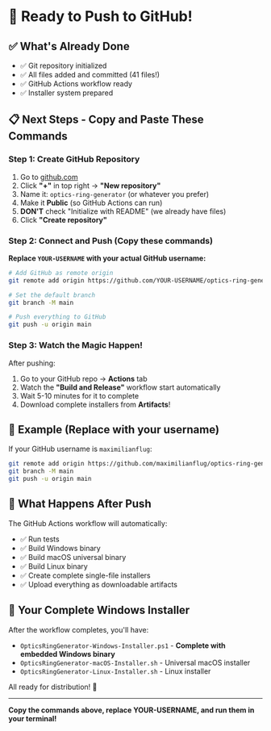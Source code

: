 # 🚀 Ready to Push to GitHub!

## ✅ What's Already Done
- ✅ Git repository initialized
- ✅ All files added and committed (41 files!)
- ✅ GitHub Actions workflow ready
- ✅ Installer system prepared

## 📋 Next Steps - Copy and Paste These Commands

### Step 1: Create GitHub Repository
1. Go to [github.com](https://github.com)
2. Click **"+"** in top right → **"New repository"**
3. Name it: `optics-ring-generator` (or whatever you prefer)
4. Make it **Public** (so GitHub Actions can run)
5. **DON'T** check "Initialize with README" (we already have files)
6. Click **"Create repository"**

### Step 2: Connect and Push (Copy these commands)

**Replace `YOUR-USERNAME` with your actual GitHub username:**

```bash
# Add GitHub as remote origin
git remote add origin https://github.com/YOUR-USERNAME/optics-ring-generator.git

# Set the default branch
git branch -M main

# Push everything to GitHub
git push -u origin main
```

### Step 3: Watch the Magic Happen!
After pushing:
1. Go to your GitHub repo → **Actions** tab
2. Watch the **"Build and Release"** workflow start automatically
3. Wait 5-10 minutes for it to complete
4. Download complete installers from **Artifacts**!

## 🎯 Example (Replace with your username)

If your GitHub username is `maximilianflug`:

```bash
git remote add origin https://github.com/maximilianflug/optics-ring-generator.git
git branch -M main
git push -u origin main
```

## 🚀 What Happens After Push

The GitHub Actions workflow will automatically:
- ✅ Run tests
- ✅ Build Windows binary
- ✅ Build macOS universal binary  
- ✅ Build Linux binary
- ✅ Create complete single-file installers
- ✅ Upload everything as downloadable artifacts

## 🎉 Your Complete Windows Installer

After the workflow completes, you'll have:
- `OpticsRingGenerator-Windows-Installer.ps1` - **Complete with embedded Windows binary**
- `OpticsRingGenerator-macOS-Installer.sh` - Universal macOS installer
- `OpticsRingGenerator-Linux-Installer.sh` - Linux installer

All ready for distribution! 🎊

---

**Copy the commands above, replace YOUR-USERNAME, and run them in your terminal!**
